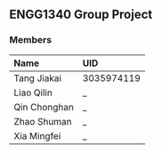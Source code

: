 ## ENGG1340 Group Project

### Members

| **Name**     | **UID**    |
| :----------- | :--------- |
| Tang Jiakai  | 3035974119 |
| Liao Qilin   | _          |
| Qin Chonghan | _          |
| Zhao Shuman  | _          |
| Xia Mingfei  | _          |
